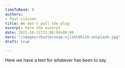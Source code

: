 ```yaml
---
timeToRead: 0
authors:
- Paul Linssen
title: We don't pull the plug
excerpt: here the excerpt
date: 2022-10-11T22:00:00+00:00
hero: "/images/chuttersnap-xjlshl0hiik-unsplash.jpg"
draft: true

---
```

Here we have a text for whatever has been to say.